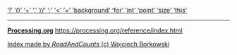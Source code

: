 [ ‘!’ ](https://processing.org/reference/logicalNOT.html)	[ ‘()’ ](https://processing.org/reference/parentheses.html)	[ ‘+’ ](https://processing.org/reference/addition.html)	[ ‘,’ ](https://processing.org/reference/comma.html)	[ ‘//’ ](https://processing.org/reference/comment.html)	[ ‘;’ ](https://processing.org/reference/semicolon.html)	[ ‘<’ ](https://processing.org/reference/lessthan.html)	[ ‘=’ ](https://processing.org/reference/assign.html)	[ ‘background’ ](https://processing.org/reference/background_.html)	[ ‘for’ ](https://processing.org/reference/for.html)	[ ‘int’ ](https://processing.org/reference/int.html)	[ ‘point’ ](https://processing.org/reference/point_.html)	[ ‘size’ ](https://processing.org/reference/size_.html)	[ ‘this’ ](https://processing.org/reference/this.html)	


----
[__Processing.org__](http://Processing.org/) <https://processing.org/reference/index.html>


[Index made by _ReadAndCounts_ (c) Wojciech Borkowski](https://github.com/borkowsk/bookProcessingEN/tree/main/33_extensions/readandcounts)

